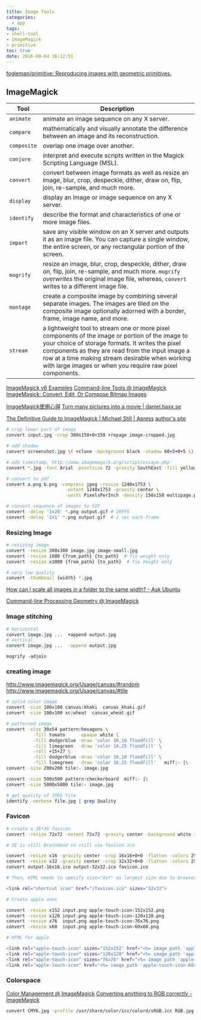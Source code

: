 ```yaml
---
title: Image Tools
categories:
  - app
tags:
- shell-tool
- ImageMagick
- primitive
toc: true
date: 2016-08-04 16:12:51
---
```


[fogleman/primitive: Reproducing images with geometric primitives.](https://github.com/fogleman/primitive)

## ImageMagick

Tool        | Description
---         | ---
`animate`   | animate an image sequence on any X server.
`compare`   | mathematically and visually annotate the difference between an image and its reconstruction.
`composite` | overlap one image over another.
`conjure`   | interpret and execute scripts written in the Magick Scripting Language (MSL).
`convert`   | convert between image formats as well as resize an image, blur, crop, despeckle, dither, draw on, flip, join, re-sample, and much more.
`display`   | display an image or image sequence on any X server.
`identify`  | describe the format and characteristics of one or more image files.
`import`    | save any visible window on an X server and outputs it as an image file. You can capture a single window, the entire screen, or any rectangular portion of the screen.
`mogrify`   | resize an image, blur, crop, despeckle, dither, draw on, flip, join, re-sample, and much more. `mogrify` *overwrites* the original image file, whereas, `convert` writes to a different image file.
`montage`   | create a composite image by combining several separate images. The images are tiled on the composite image optionally adorned with a border, frame, image name, and more.
`stream`    | a lightweight tool to stream one or more pixel components of the image or portion of the image to your choice of storage formats. It writes the pixel components as they are read from the input image a row at a time making stream desirable when working with large images or when you require raw pixel components.

[ImageMagick v6 Examples](http://www.imagemagick.org/Usage/)
[Command-line Tools @ ImageMagick](http://www.imagemagick.org/script/command-line-tools.php)
[ImageMagick: Convert, Edit, Or Compose Bitmap Images](http://www.imagemagick.org/script/index.php)

[ImageMagick使用心得](http://www.charry.org/docs/linux/ImageMagick/ImageMagick.html)
[Turn many pictures into a movie | daniel.haxx.se](https://daniel.haxx.se/blog/2016/03/11/turn-many-pictures-into-a-movie/)

[The Definitive Guide to ImageMagick | Michael Still | Apress](http://www.apress.com/us/book/9781590595909) [author's site](http://www.stillhq.com/imagemagick/book/)

```sh
# crop lower part of image
convert input.jpg -crop 300x150+0+150 +repage image-cropped.jpg

# add shadow
convert screenshot.jpg \( +clone -background black -shadow 60×5+0+5 \) +swap -background white -layers merge +repage shadow.jpg

# add timestamp, http://www.imagemagick.org/script/escape.php
convert *.jpg -font Arial -pointsize 72 -gravity SouthEast -fill yellow -annotate +100+100 %[exif:datetime] output-%d.jpg

# convert to pdf
convert a.png b.png -compress jpeg -resize 1240x1753 \
                      -extent 1240x1753 -gravity center \
                      -units PixelsPerInch -density 150x150 multipage.pdf

# convert sequence of images to GIF
convert -delay '1x20' *.png output.gif # 20FPS
convert -delay '2x1' *.png output.gif  # 2 sec each frame
```

### Resizing Image

```sh
# resizing image
convert -resize 300x300 image.jpg image-small.jpg
convert -resize 1080 {from_path} {to_path}  # fix weight only
convert -resize x1080 {from_path} {to_path}  # fix height only

# very low quality
convert -thumbnail {width} *.jpg
```


[How can I scale all images in a folder to the same width? - Ask Ubuntu](https://askubuntu.com/questions/135477/how-can-i-scale-all-images-in-a-folder-to-the-same-width)

[Command-line Processing Geometry @ ImageMagick](http://www.imagemagick.org/script/command-line-processing.php#geometry)

### Image stitching

```sh
# horizontal
convert image.jpg ...  +append output.jpg
# vertical
convert image.jpg ...  -append output.jpg
```

`mogrify -adjoin`

### creating image

http://www.imagemagick.org/Usage/canvas/#random
http://www.imagemagick.org/Usage/canvas/#tile

```sh
# solid color image
convert -size 100x100 canvas:khaki  canvas_khaki.gif
convert -size 100x100 xc:wheat  canvas_wheat.gif

# patterned image
convert -size 30x54 pattern:hexagons \
          -fill tomato     -opaque white \
          -fill dodgerblue -draw 'color 10,10 floodfill' \
          -fill limegreen  -draw 'color 10,25 floodfill' \
          -roll +15+27 \
          -fill dodgerblue -draw 'color 10,10 floodfill' \
          -fill limegreen  -draw 'color 10,25 floodfill'   miff:- |\
convert -size 200x200 tile:- image.jpg

convert -size 500x500 pattern:checkerboard  miff:- |\
convert -size 5000x5000 tile:- image.jpg
```

```sh
# get quality of JPEG file
identify -verbose file.jpg | grep Quality
```

### Favicon

```sh
# create a 36*36 favicon
convert -resize 72x72 -extent 72x72 -gravity center -background white input.svg -resize 36x36 favicon.ico

# IE is still braindead so still use favicon.ico

convert -resize x16 -gravity center -crop 16x16+0+0 -flatten -colors 256 input.png output-16x16.ico
convert -resize x32 -gravity center -crop 32x32+0+0 -flatten -colors 256 input.png output-32x32.ico
convert output-16x16.ico output-32x32.ico favicon.ico

# Then, HTML needs to specify size="XxY" as largest size due to browser bugs

<link rel="shortcut icon" href="/favicon.ico" sizes="32x32">

# Create apple ones

convert -resize x152 input.png apple-touch-icon-152x152.png
convert -resize x120 input.png apple-touch-icon-120x120.png
convert -resize x76  input.png apple-touch-icon-76x76.png
convert -resize x60  input.png apple-touch-icon-60x60.png

# HTML for apple

<link rel="apple-touch-icon" sizes="152x152" href="<%= image_path 'apple-touch-icon-152x152.png' %>">
<link rel="apple-touch-icon" sizes="120x120" href="<%= image_path 'apple-touch-icon-120x120.png' %>">
<link rel="apple-touch-icon" sizes="76x76" href="<%= image_path 'apple-touch-icon-76x76png' %>">
<link rel="apple-touch-icon" href="<%= image_path 'apple-touch-icon-60x60.png' %>">
```

### Colorspace

[Color Management @ ImageMagick](https://imagemagick.org/script/color-management.php)
[Converting anything to RGB correctly - ImageMagick](https://www.imagemagick.org/discourse-server/viewtopic.php?t=16464)

```sh
convert CMYK.jpg -profile /usr/share/color/icc/colord/sRGB.icc RGB.jpg
```
